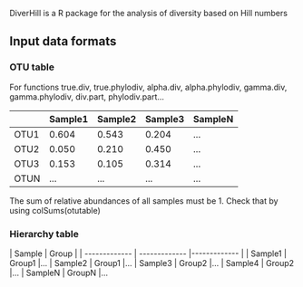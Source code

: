 DiverHill is a R package for the analysis of diversity based on Hill numbers

## Input data formats

### OTU table
For functions true.div, true.phylodiv, alpha.div, alpha.phylodiv, gamma.div, gamma.phylodiv, div.part, phylodiv.part...

|       | Sample1 | Sample2 |Sample3  |SampleN
| ------------- | ------------- | ------------- | ------------- |------------- |
| OTU1  | 0.604   |0.543    |0.204    |...
| OTU2  | 0.050   |0.210    |0.450    |...
| OTU3  | 0.153   |0.105    |0.314    |...
| OTUN  | ...   |...    |...    |...

The sum of relative abundances of all samples must be 1. Check that by using colSums(otutable)

### Hierarchy table

| Sample | Group |
| ------------- | ------------- |------------- |
| Sample1  | Group1   |...
| Sample2  | Group1   |...
| Sample3  | Group2   |...
| Sample4  | Group2   |...
| SampleN  | GroupN   |...  

